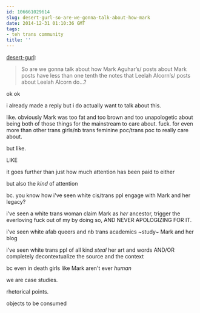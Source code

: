 ```yaml
---
id: 106661029614
slug: desert-gurl-so-are-we-gonna-talk-about-how-mark
date: 2014-12-31 01:10:36 GMT
tags:
- teh trans community
title: ''
---
```

<p><a href="http://desert-gurl.tumblr.com/post/106659063756" class="tumblr_blog">desert-gurl</a>:</p>

<blockquote><p>So are we gonna talk about how Mark Aguhar&#8217;s/ posts about Mark posts have less than one tenth the notes that Leelah Alcorn&#8217;s/ posts about Leelah Alcorn do&#8230;?</p></blockquote>

ok ok

i already made a reply but i do actually want to talk about this.

like. obviously Mark was too fat and too brown and too unapologetic about being both of those things for the mainstream to care about. fuck. for even more than other trans girls/nb trans feminine poc/trans poc to really care about.

but like.

LIKE

it goes further than just how much attention has been paid to either

but also the _kind_ of attention

bc. you know how i've seen white cis/trans ppl engage with Mark and her legacy?

i've seen a white trans woman claim Mark as _her_ ancestor, trigger the everloving fuck out of my by doing so, AND NEVER APOLOGIZING FOR IT.

i've seen white afab queers and nb trans academics ~study~ Mark and her blog

i've seen white trans ppl of all kind _steal_ her art and words AND/OR completely decontextualize the source and the context

bc even in death girls like Mark aren't ever _human_

we are case studies. 

rhetorical points.

objects to be consumed